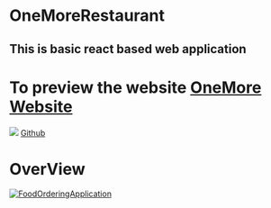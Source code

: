 # OneMoreRestaurant
## This is basic react based web application

# To preview the website <a href="https://one-more-restaurant.herokuapp.com/" target="_blank" >OneMore Website </a>


<img src="https://user-images.githubusercontent.com/82259446/135482794-a84e840f-e1be-40be-a975-d67ff6d3c8a3.gif"/>
<a href="https://github.com/bharathbandla" target="_blank" rel="noreferrer">Github</a> <br/>

# OverView
[![FoodOrderingApplication](https://img.youtube.com/vi/QQQWEkkz6VE/0.jpg)](https://www.youtube.com/watch?v=QQQWEkkz6VE)

